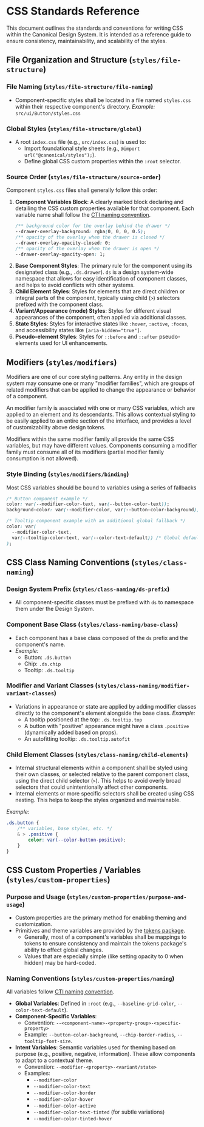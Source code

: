 # CSS Standards Reference

This document outlines the standards and conventions for writing CSS within the Canonical Design System. It is intended as a reference guide to ensure consistency, maintainability, and scalability of the styles.

## File Organization and Structure (`styles/file-structure`)

### File Naming (`styles/file-structure/file-naming`)
- Component-specific styles shall be located in a file named `styles.css` within their respective component's directory.
  *Example:* `src/ui/Button/styles.css`

### Global Styles (`styles/file-structure/global`)
- A root `index.css` file (e.g., `src/index.css`) is used to:
  - Import foundational style sheets (e.g., `@import url("@canonical/styles");`).
  - Define global CSS custom properties within the `:root` selector.

### Source Order (`styles/file-structure/source-order`)
Component `styles.css` files shall generally follow this order:

1. **Component Variables Block**: A clearly marked block declaring and detailing the CSS custom properties available for that component. Each variable name shall follow the [CTI naming convention](https://github.com/amzn/style-dictionary/blob/86c2c30ba289121f7dc9c28f573d1996dbc4a3a8/README.md#categorytypeitem-structure).
    ```css
    /** background color for the overlay behind the drawer */
    --drawer-overlay-background: rgba(0, 0, 0, 0.5);
    /** opacity of the overlay when the drawer is closed */
    --drawer-overlay-opacity-closed: 0;
    /** opacity of the overlay when the drawer is open */
    --drawer-overlay-opacity-open: 1;
    ```
2. **Base Component Styles**: The primary rule for the component using its designated class (e.g., `.ds.drawer`). `ds` is a design system-wide namespace that allows for easy identification of component classes, and helps to avoid conflicts with other systems. 
3. **Child Element Styles**: Styles for elements that are direct children or integral parts of the component, typically using child (`>`) selectors prefixed with the component class.
4. **Variant/Appearance (mode) Styles**: Styles for different visual appearances of the component, often applied via additional classes.
5. **State Styles**: Styles for interactive states like `:hover`, `:active`, `:focus`, and accessibility states like `[aria-hidden="true"]`.
6. **Pseudo-element Styles**: Styles for `::before` and `::after` pseudo-elements used for UI enhancements.

## Modifiers (`styles/modifiers`)

Modifiers are one of our core styling patterns. Any entity in the design system may consume one or many "modifier families", which are groups of related modifiers that can be applied to change the appearance or behavior of a component.

An modifier family is associated with one or many CSS variables, which are applied to an element and its descendants. 
This allows contextual styling to be easily applied to an entire section of the interface, and provides a level of customizability
above design tokens. 

Modifiers within the same modifier family all provide the same CSS variables, but may have different values.
Components consuming a modifier family must consume all of its modifiers (partial modifier family consumption is not allowed).

### Style Binding (`styles/modifiers/binding`)
Most CSS variables should be bound to variables using a series of fallbacks
  ```css
  /* Button component example */
  color: var(--modifier-color-text, var(--button-color-text));
  background-color: var(--modifier-color, var(--button-color-background));

  /* Tooltip component example with an additional global fallback */
  color: var(
    --modifier-color-text,
    var(--tooltip-color-text, var(--color-text-default)) /* Global default if component/intent specific not set */
  );
  ```


## CSS Class Naming Conventions (`styles/class-naming`)

### Design System Prefix (`styles/class-naming/ds-prefix`)
- All component-specific classes must be prefixed with `ds` to namespace them under the Design System.

### Component Base Class (`styles/class-naming/base-class`)
- Each component has a base class composed of the `ds` prefix and the component's name.
- *Example:*
  - Button: `.ds.button`
  - Chip: `.ds.chip`
  - Tooltip: `.ds.tooltip`

### Modifier and Variant Classes (`styles/class-naming/modifier-variant-classes`)
- Variations in appearance or state are applied by adding modifier classes directly to the component's element alongside the base class.
  *Example:*
  * A tooltip positioned at the top: `.ds.tooltip.top`
  * A button with "positive" appearance might have a class `.positive` (dynamically added based on props).
  * An autofitting tooltip: `.ds.tooltip.autofit`

### Child Element Classes (`styles/class-naming/child-elements`)
- Internal structural elements within a component shall be styled using their own classes, or selected relative to the parent component class, using the direct child selector (`>`). This helps to avoid overly broad selectors that could unintentionally affect other components.
- Internal elements or more specific selectors shall be created using CSS nesting. This helps to keep the styles organized and maintainable.

*Example*:
```css
.ds.button {
    /** variables, base styles, etc. */
    & > .positive {
        color: var(--color-button-positive);
    }
}
```

## CSS Custom Properties / Variables (`styles/custom-properties`)

### Purpose and Usage (`styles/custom-properties/purpose-and-usage`)
- Custom properties are the primary method for enabling theming and customization.
- Primitives and theme variables are provided by the [tokens package](../../packages/tokens).
  - Generally, most of a component's variables shall be mappings to tokens to ensure consistency and maintain the tokens package's ability to effect global changes.
  - Values that are especially simple (like setting opacity to 0 when hidden) may be hard-coded.

### Naming Conventions (`styles/custom-properties/naming`)
All variables follow [CTI naming convention](https://github.com/amzn/style-dictionary/blob/86c2c30ba289121f7dc9c28f573d1996dbc4a3a8/README.md#categorytypeitem-structure).

- **Global Variables**: Defined in `:root` (e.g., `--baseline-grid-color`, `--color-text-default`).
- **Component-Specific Variables**:
  - Convention: `--<component-name>-<property-group>-<specific-property>`
  - Example: `--button-color-background`, `--chip-border-radius`, `--tooltip-font-size`.
- **Intent Variables**: Semantic variables used for theming based on purpose (e.g., positive, negative, information). These allow components to adapt to a contextual theme.
  - Convention: `--modifier-<property>-<variant/state>`
  - Examples:
    - `--modifier-color`
    - `--modifier-color-text`
    - `--modifier-color-border`
    - `--modifier-color-hover`
    - `--modifier-color-active`
    - `--modifier-color-text-tinted` (for subtle variations)
    - `--modifier-color-tinted-hover`
